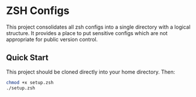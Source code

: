 # ZSH Configs

This project consolidates all zsh configs into a single directory with a logical structure. It provides a place to put sensitive configs which are not appropriate for public version control.

## Quick Start
This project should be cloned directly into your home directory. Then:

```zsh
chmod +x setup.zsh
./setup.zsh
```
